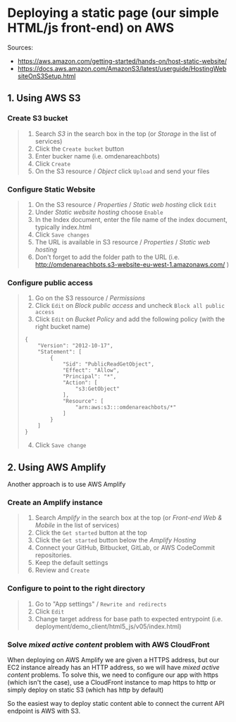 # Deploying a static page (our simple HTML/js front-end) on AWS

Sources:
- https://aws.amazon.com/getting-started/hands-on/host-static-website/
- https://docs.aws.amazon.com/AmazonS3/latest/userguide/HostingWebsiteOnS3Setup.html


## 1. Using AWS S3

### Create S3 bucket
> 1. Search *S3* in the search box in the top (or *Storage* in the list of services)
> 2. Click the `Create bucket` button
> 3. Enter bucker name (i.e. omdenareachbots)
> 4. Click `Create` 
> 5. On the S3 resource / *Object* click `Upload` and send your files


### Configure Static Website
> 1. On the S3 resource / *Properties* / *Static web hosting* click `Edit`
> 2. Under *Static website hosting* choose `Enable`
> 3. In the Index document, enter the file name of the index document, typically index.html
> 4. Click `Save changes`
> 5. The URL is available in S3 resource / *Properties* / *Static web hosting*
> 6. Don't forget to add the folder path to the URL (i.e. http://omdenareachbots.s3-website-eu-west-1.amazonaws.com/ )

### Configure public access
> 1. Go on the S3 ressource / *Permissions* 
> 2. Click `Edit` on *Block public access* and uncheck `Block all public access`
> 3. Click `Edit` on *Bucket Policy* and add the following policy (with the right bucket name)
> ```
> {
>     "Version": "2012-10-17",
>     "Statement": [
>         {
>             "Sid": "PublicReadGetObject",
>             "Effect": "Allow",
>             "Principal": "*",
>             "Action": [
>                 "s3:GetObject"
>             ],
>             "Resource": [
>                 "arn:aws:s3:::omdenareachbots/*"
>             ]
>         }
>     ]
> }
> ``` 
> 4. Click `Save change`


## 2. Using AWS Amplify
Another approach is to use AWS Amplify

### Create an Amplify instance
> 1. Search *Amplify* in the search box at the top (or *Front-end Web & Mobile* in the list of services)
> 2. Click the `Get started` button at the top
> 3. Click the `Get started` button below the *Amplify Hosting*
> 4. Connect your GitHub, Bitbucket, GitLab, or AWS CodeCommit repositories. 
> 5. Keep the default settings
> 6. Review and `Create`

### Configure to point to the right directory
> 1. Go to "App settings" / `Rewrite and redirects`
> 2. Click `Edit`
> 3. Change target address for base path to expected entrypoint (i.e. deployment/demo_client/html5_js/v05/index.html)

### Solve *mixed active content* problem with AWS CloudFront

When deploying on AWS Amplify we are given a HTTPS address, but our EC2 instance already has an HTTP address, so we will have *mixed active content* problems. To solve this, we need to configure our app with https (which isn't the case), use a CloudFront instance to map https to http or simply deploy on static S3 (which has http by default)

So the easiest way to deploy static content able to connect the current API endpoint is AWS with S3.
